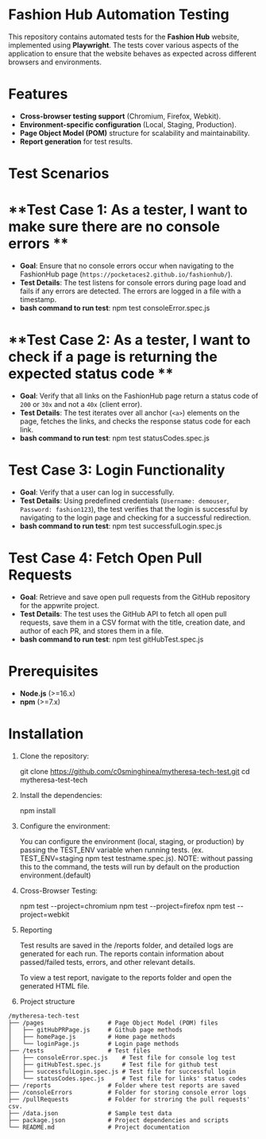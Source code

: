 # Fashion Hub Automation Testing

This repository contains automated tests for the **Fashion Hub** website, implemented using **Playwright**. The tests cover various aspects of the application to ensure that the website behaves as expected across different browsers and environments.

# Features

- **Cross-browser testing support** (Chromium, Firefox, Webkit).
- **Environment-specific configuration** (Local, Staging, Production).
- **Page Object Model (POM)** structure for scalability and maintainability.
- **Report generation** for test results.

# Test Scenarios

# **Test Case 1: As a tester, I want to make sure there are no console errors **
- **Goal**: Ensure that no console errors occur when navigating to the FashionHub page (`https://pocketaces2.github.io/fashionhub/`).
- **Test Details**: The test listens for console errors during page load and fails if any errors are detected. The errors are logged in a file with a timestamp.
- **bash command to run test**: npm test consoleError.spec.js

# **Test Case 2: As a tester, I want to check if a page is returning the expected status code **
- **Goal**: Verify that all links on the FashionHub page return a status code of `200` or `30x` and not a `40x` (client error).
- **Test Details**: The test iterates over all anchor (`<a>`) elements on the page, fetches the links, and checks the response status code for each link.
- **bash command to run test**: npm test statusCodes.spec.js

# **Test Case 3: Login Functionality**
- **Goal**: Verify that a user can log in successfully.
- **Test Details**: Using predefined credentials (`Username: demouser`, `Password: fashion123`), the test verifies that the login is successful by navigating to the login page and checking for a successful redirection.
- **bash command to run test**: npm test successfulLogin.spec.js

# **Test Case 4: Fetch Open Pull Requests**
- **Goal**: Retrieve and save open pull requests from the GitHub repository for the appwrite project.
- **Test Details**: The test uses the GitHub API to fetch all open pull requests, save them in a CSV format with the title, creation date, and author of each PR, and stores them in a file.
- **bash command to run test**: npm test gitHubTest.spec.js

# Prerequisites

- **Node.js** (>=16.x)
- **npm** (>=7.x) 

# Installation

1. Clone the repository:

   git clone https://github.com/c0sminghinea/mytheresa-tech-test.git
   cd mytheresa-test-tech

2. Install the dependencies:

   npm install

3. Configure the environment:

   You can configure the environment (local, staging, or production) by passing the TEST_ENV variable when running tests. (ex. TEST_ENV=staging npm test testname.spec.js).
   NOTE: without passing this to the command, the tests will run by default on the production environment.(default)

4. Cross-Browser Testing:
   
   npm test --project=chromium
   npm test --project=firefox
   npm test --project=webkit

5. Reporting

   Test results are saved in the /reports folder, and detailed logs are generated for each run. The reports contain information about passed/failed tests, errors, and other relevant details.

   To view a test report, navigate to the reports folder and open the generated HTML file. 

6. Project structure
```
/mytheresa-tech-test
├── /pages                  # Page Object Model (POM) files
│   ├── gitHubPRPage.js     # Github page methods
│   ├── homePage.js         # Home page methods
│   └── loginPage.js        # Login page methods
├── /tests                  # Test files
│   ├── consoleError.spec.js    # Test file for console log test
│   ├── gitHubTest.spec.js      # Test file for github test
│   ├── successfulLogin.spec.js # Test file for successful login 
│   └── statusCodes.spec.js     # Test file for links' status codes
├── /reports                # Folder where test reports are saved
├── /consoleErrors          # Folder for storing console error logs
├── /pullRequests           # Folder for stroring the pull requests' csv.
├── /data.json              # Sample test data
├── package.json            # Project dependencies and scripts
└── README.md               # Project documentation
```
